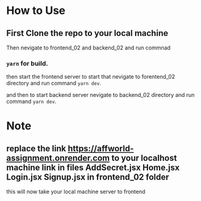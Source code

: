  # How to Use 

## First Clone the repo to your local machine
 Then nevigate to frontend_02 and backend_02 and run commnad 
 ### `yarn` for build.

 then start the frontend server to start that nevigate to forentend_02 directory and run command  `yarn dev`.

 and then to start backend server nevigate to backend_02 directory and run command  `yarn dev`.

 # Note  
 
 ## replace the  link  https://affworld-assignment.onrender.com   to your localhost machine link in files AddSecret.jsx   Home.jsx  Login.jsx  Signup.jsx  in frontend_02 folder

 this will now take your local machine server to frontend
